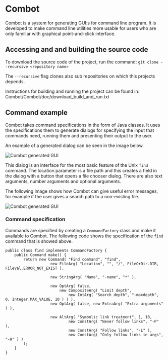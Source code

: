 Combot
======

Combot is a system for generating GUI:s for command line program. It is developed to make command line utilities more usable for users who are only familiar with graphical point-and-click interface.

Accessing and and building the source code
------------------------------------------

To download the source code of the project, run the command:
`git clone --recursive <repository name>`

The `--recursive` flag clones also sub repositories on which this projects depends.

Instructions for building and running the project can be found in:
Combot/Combot/doc/download_build_and_run.txt


Command example
---------------

Combot takes command specifications in the form of Java classes. It uses the specifications them to generate dialogs for specifying the input that commands need, running them and presenting their output to the user.

An example of a generated dialog can be seen in the image below.

![Combot generated GUI](https://bitbucket.org/lii/combot/raw/master/Find_command.png)

This dialog is an interface for the most basic feature of the Unix `find` command. The location parameter is a file path and this creates a field in the dialog with a button that opens a file chooser dialog. There are also text arguments, number arguments and optional arguments.

The following image shows how Combot can give useful error messages, for example if the user gives a search path to a non-existing file.

![Combot generated GUI](https://bitbucket.org/lii/combot/raw/master/Find_errors.png)


### Command specification

Commands are specified by creating a `CommandFactory` class and make it available to Combot. The following code shows the specification of the `find` command that is showed above.
 
    public class find implements CommandFactory {
        public Command make() {
            return new Command( "Find command", "find",
                        new FileArg( "Location", "", "/", FileOrDir.DIR, FileVal.ERROR_NOT_EXIST ),
    
                        new StringArg( "Name", "-name", "*" ),
    
                        new OptArg( false,
                            new CompositeArg( "Limit depth",
                                new IntArg( "Search depth", "-maxdepth", 0, Integer.MAX_VALUE, 10 ) ) ),
                        new OptArg( false, new ExtraArg( "Extra arguments" ) ),
    
                        new AltArg( "Symbolic link treatment", 1, 10,
                                new ConstArg( "Never follow links", "-P" ),
                                new ConstArg( "Follow links", "-L" ),
                                new ConstArg( "Only follow links in args", "-H" ) )
            );
        }
    }

 